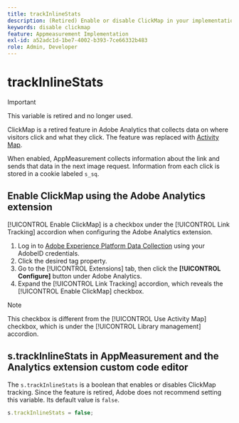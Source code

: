 ```yaml
---
title: trackInlineStats
description: (Retired) Enable or disable ClickMap in your implementation.
keywords: disable clickmap
feature: Appmeasurement Implementation
exl-id: a52adc1d-1be7-4002-b393-7ce66332b483
role: Admin, Developer
---
```

# trackInlineStats

>[!IMPORTANT]
>
>This variable is retired and no longer used.

ClickMap is a retired feature in Adobe Analytics that collects data on where visitors click and what they click. The feature was replaced with [Activity Map](/help/analyze/activity-map/overview.md).

When enabled, AppMeasurement collects information about the link and sends that data in the next image request. Information from each click is stored in a cookie labeled `s_sq`.

## Enable ClickMap using the Adobe Analytics extension

[!UICONTROL Enable ClickMap] is a checkbox under the [!UICONTROL Link Tracking] accordion when configuring the Adobe Analytics extension.

1. Log in to [Adobe Experience Platform Data Collection](https://experience.adobe.com/data-collection) using your AdobeID credentials.
2. Click the desired tag property.
3. Go to the [!UICONTROL Extensions] tab, then click the **[!UICONTROL Configure]** button under Adobe Analytics.
4. Expand the [!UICONTROL Link Tracking] accordion, which reveals the [!UICONTROL Enable ClickMap] checkbox.

>[!NOTE]
>
>This checkbox is different from the [!UICONTROL Use Activity Map] checkbox, which is under the [!UICONTROL Library management] accordion.

## s.trackInlineStats in AppMeasurement and the Analytics extension custom code editor

The `s.trackInlineStats` is a boolean that enables or disables ClickMap tracking. Since the feature is retired, Adobe does not recommend setting this variable. Its default value is `false`.

```js
s.trackInlineStats = false;
```
